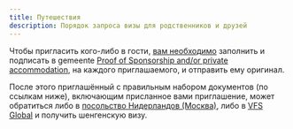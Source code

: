 ```yaml
---
title: Путешествия
description: Порядок запроса визы для родственников и друзей
---
```


Чтобы пригласить кого-либо в гости, [вам необходимо](https://ind.nl/en/short-stay/short-stay-holiday-or-business-visa) заполнить и подписать в gemeente [Proof of Sponsorship and/or private accommodation](https://ind.nl/Formulieren/1310.pdf), на каждого приглашаемого, и отправить ему оригинал.

После этого приглашённый с правильным набором документов (по ссылкам ниже), включающим присланное вами приглашение, может обратиться либо в [посольство Нидерландов (Москва)](https://www.niderlandy-i-vy.nl/ваша-страна-и-нидерланды/россия/о-нас/посольство-в-москве-ambassade-in-moskou), либо в [VFS Global](https://www.vfsglobal.com/netherlands/russia/) и получить шенгенскую визу.
